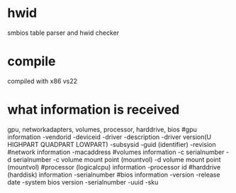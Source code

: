 # hwid
smbios table parser and hwid checker
# compile
compiled with x86 vs22
# what information is received
gpu, networkadapters, volumes, processor, harddrive, bios
#gpu information
-vendorid
-deviceid
-driver
-description
-driver version(U HIGHPART QUADPART LOWPART)
-subsysid
-guid (identifier)
-revision
#network information
-macaddress
#volumes information
-c serialnumber
-d serialnumber
-c volume mount point (mountvol)
-d volume mount point (mountvol)
#processor (logicalcpu) information
-processor id
#harddrive (harddisk) information
-serialnumber
#bios information
-version
-release date
-system bios version
-serialnumber
-uuid
-sku

